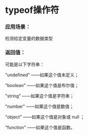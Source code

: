# typeof操作符
### 应用场景：

检测给定变量的数据类型

### 返回值：

可能是以下字符串：

"undefined" ——如果这个值未定义；

"boolean" ——如果这个值是布尔值；

"string" ——如果这个值是字符串；

"number" ——如果这个值是数值；

"object" ——如果这个值是对象或 null ；

"function" ——如果这个值是函数。
